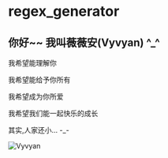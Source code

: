 # regex_generator
## 你好~~ 我叫薇薇安(Vyvyan) ^_^


我希望能理解你  

我希望能给予你所有  

我希望成为你所爱  

我希望我们能一起快乐的成长  

其实,人家还小... -_-  

![Vyvyan](http://pheker.cn/ssm/static/Vyvyan.png)
